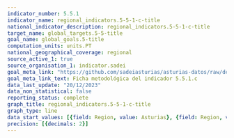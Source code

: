 ```yaml
---
indicator_number: 5.5.1
indicator_name: regional_indicators.5-5-1-c-title
national_indicator_description: regional_indicators.5-5-1-c-title
target_name: global_targets.5-5-title
goal_name: global_goals.5-title
computation_units: units.PT
national_geographical_coverage: regional
source_active_1: true
source_organisation_1: indicator.sadei
goal_meta_link: "https://github.com/sadeiasturias/asturias-datos/raw/develop/descargas/metodologia/5.5.1.c.pdf"
goal_meta_link_text: Ficha metodológica del indicador 5.5.1.c
data_last_update: "20/12/2023"
data_non_statistical: false
reporting_status: complete
graph_title: regional_indicators.5-5-1-c-title
graph_type: line
data_start_values: [{field: Region, value: Asturias}, {field: Region, value: España}]
precision: [{decimals: 2}]
---
```

